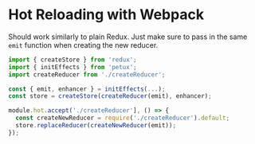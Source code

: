 # Hot Reloading with Webpack

Should work similarly to plain Redux. Just make sure to pass in the same `emit` function when creating the new reducer.

```javascript
import { createStore } from 'redux';
import { initEffects } from 'petux';
import createReducer from './createReducer';

const { emit, enhancer } = initEffects(...);
const store = createStore(createReducer(emit), enhancer);

module.hot.accept('./createReducer'], () => {
  const createNewReducer = require('./createReducer').default;
  store.replaceReducer(createNewReducer(emit));
});
```


